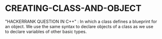 # CREATING-CLASS-AND-OBJECT
"HACKERRANK QUESTION IN C++" :  In which a class defines a blueprint for an object. We use the same syntax to declare objects of a class as we use to declare variables of other basic types.
